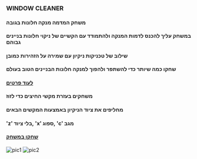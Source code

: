 ### WINDOW CLEANER
#### משחק המדמה מנקה חלונות בגובה
#### במשחק עליך להכנס לדמות המנקה ולהתמודד עם הקשיים של ניקוי חלונות בניינים גבוהם
#### שילוב של טכניקות ניקיון עם שמירה על הזהירות כמובן
#### שחקו כמה שיותר כדי להשתפר ולהפוך למנקה חלונות הבניינים הטוב בעולם
#### [לעוד פרטים](https://github.com/GameDev-Tommy-Bar/window-cleaner/blob/main/elements.md)
#### משחקים בעזרת מקשי החיצים כדי לזוז
#### מחליפים את ציוד הניקיון באמצעות המקשים הבאים
#### 'z' בלי ציוד, 'x' ספוג, 'c' מגב
#### [שחקו במשחק](https://tommy-bar.itch.io/windows-cleaner)
![pic1](https://github.com/GameDev-Tommy-Bar/window-cleaner/blob/72eb528de7616c71b18d3ed0c96850611fae569e/Assets/Pics/Capture.PNG)
![pic2](https://github.com/GameDev-Tommy-Bar/window-cleaner/blob/72eb528de7616c71b18d3ed0c96850611fae569e/Assets/Pics/Capture2.PNG)
